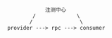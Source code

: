 

                    注测中心
                /             \
               /               \
        provider ---> rpc ---> consumer